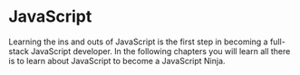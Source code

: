 # JavaScript

Learning the ins and outs of JavaScript is the first step in becoming a full-stack JavaScript developer. In the following chapters you will learn all there is to learn about JavaScript to become a JavaScript Ninja.
